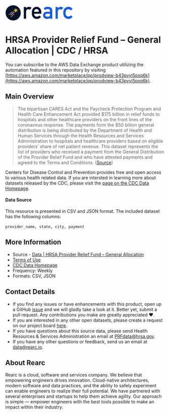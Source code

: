 <a href="https://www.rearc.io/data/">
    <img src="./rearc_logo_rgb.png" alt="Rearc Logo" title="Rearc Logo" height="52" />
</a>

# HRSA Provider Relief Fund – General Allocation | CDC / HRSA

You can subscribe to the AWS Data Exchange product utilizing the automation featured in this repository by visiting [https://aws.amazon.com/marketplace/pp/prodview-b43pvyl5pxq6k](https://aws.amazon.com/marketplace/pp/prodview-b43pvyl5pxq6k). 

## Main Overview
> The bipartisan CARES Act and the Paycheck Protection Program and Health Care Enhancement Act provided $175 billion in relief funds to hospitals and other healthcare providers on the front lines of the coronavirus response. The payments form the $50 billion general distribution is being distributed by the Department of Health and Human Services through the Health Resources and Services Administration to hospitals and healthcare providers based on eligible providers’ share of net patient revenue. This dataset represents the list of providers who received a payment from the General Distribution of the Provider Relief Fund and who have attested payments and agreed to the Terms and Conditions. ([Source](https://data.cdc.gov/Administrative/HRSA-Provider-Relief-Fund-General-Allocation/kh8y-3es6))

Centers for Disease Control and Prevention provides free and open access to various health related data. If you are intersted in learning more about datasets released by the CDC, please visit the [page on the CDC Data Homepage](https://data.cdc.gov).

#### Data Source
This resource is presented in CSV and JSON format. The included dataset has the following columns:

`provider_name, state, city, payment`

## More Information
- Source - [Data | HRSA Provider Relief Fund – General Allocation](https://data.cdc.gov/Administrative/HRSA-Provider-Relief-Fund-General-Allocation/kh8y-3es6) 
- [Terms of Use](https://www.usa.gov/government-works)
- [CDC Data Homepage](https://data.cdc.gov/)
- Frequency: Weekly
- Formats: CSV, JSON

## Contact Details
- If you find any issues or have enhancements with this product, open up a GitHub [issue](https://github.com/rearc-data/hrsa-provider-relief-fund-covid-19/issues) and we will gladly take a look at it. Better yet, submit a pull request. Any contributions you make are greatly appreciated :heart:.
- If you are interested in any other open datasets, please create a request on our project board [here](https://github.com/rearc-data/covid-datasets-aws-data-exchange/projects/1).
- If you have questions about this source data, please send Health Resources & Services Administration an email at PRFdata@hrsa.gov.
- If you have any other questions or feedback, send us an email at data@rearc.io.

## About Rearc
Rearc is a cloud, software and services company. We believe that empowering engineers drives innovation. Cloud-native architectures, modern software and data practices, and the ability to safely experiment can enable engineers to realize their full potential. We have partnered with several enterprises and startups to help them achieve agility. Our approach is simple — empower engineers with the best tools possible to make an impact within their industry.

